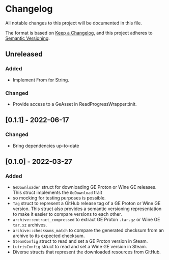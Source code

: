 # Changelog

All notable changes to this project will be documented in this file.

The format is based on [Keep a Changelog](https://keepachangelog.com/en/1.0.0/), and this project adheres
to [Semantic Versioning](https://semver.org/spec/v2.0.0.html).

## Unreleased

### Added

* Implement From<Tag> for String.

### Changed

* Provide access to a GeAsset in ReadProgressWrapper::init.

## [0.1.1] - 2022-06-17

### Changed

* Bring dependencies up-to-date

## [0.1.0] - 2022-03-27

### Added

* `GeDownloader` struct for downloading GE Proton or Wine GE releases. This struct implements the `GeDownload` trait
* so mocking for testing purposes is possible.
* `Tag` struct to represent a GitHub release tag of a GE Proton or Wine GE version. This struct also provides a semantic
  versioning representation to make it easier to compare versions to each other.
* `archive::extract_compressed` to extract GE Proton `.tar.gz` or Wine GE `tar.xz` archives.
* `archive::checksums_match` to compare the generated checksum from an archive to its expected checksum.
* `SteamConfig` struct to read and set a GE Proton version in Steam.
* `LutrisConfig` struct to read and set a Wine GE version in Steam.
* Diverse structs that represent the downloaded resources from GitHub.
